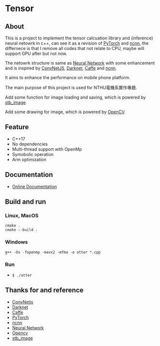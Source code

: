 # Tensor

## About
This is a project to implement the tensor calcuation library and (inference) neural netowrk in c++, can see it as a revision of [PyTorch][9] and [ncnn][10], the differnece is that I remove all codes that not relate to CPU, maybe will support GPU after but not now.

The netowrk structure is same as [Neural Network][11] with some enhancement and is inspired by [ConvNetJS][1], [Darknet][2], [Caffe][4] and [ncnn][10].

It aims to enhance the performance on mobile phone platform.

The main purpose of this project is used for NTHU電機系實作專題.

Add some function for image loading and saving, which is powered by [stb_image][6].

Add some drawing for image, which is powered by [OpenCV][5].

## Feature

* C++17
* No dependencies
* Multi-thread support with OpenMp
* Symobolic operation
* Arm optimization

## Documentation
* [Online Documentation](https://github.com/chenjunhao0315/Tensor/wiki)

## Build and run

### Linux, MacOS

```
cmake .
cmake --build .
```

### Windows

```
g++ -Os -fopenmp -mavx2 -mfma -o otter *.cpp
```

### Run

* `$ ./otter`

## Thanks for and reference
- [ConvNetjs][1]
- [Darknet][2]
- [Caffe][4]
- [PyTorch][9]
- [ncnn][10]
- [Neural Network][11]
- [Opencv][5]
- [stb_image][6]

[1]: https://cs.stanford.edu/people/karpathy/convnetjs/
[2]: https://github.com/pjreddie/darknet
[4]: https://github.com/BVLC/caffe
[5]: https://github.com/opencv/opencv
[6]: https://github.com/nothings/stb
[9]: https://github.com/pytorch/pytorch
[10]: https://github.com/Tencent/ncnn
[11]: https://github.com/chenjunhao0315/Neural_Network
